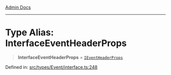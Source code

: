 [Admin Docs](/)

---

# Type Alias: InterfaceEventHeaderProps

> **InterfaceEventHeaderProps** = [`IEventHeaderProps`](../interfaces/IEventHeaderProps.md)

Defined in: [src/types/Event/interface.ts:248](https://github.com/PalisadoesFoundation/talawa-admin/blob/main/src/types/Event/interface.ts#L248)
